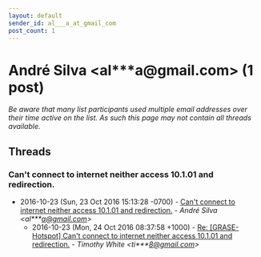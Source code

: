 ```yaml
---
layout: default
sender_id: al___a_at_gmail_com
post_count: 1
---
```


# André Silva <al***a<span>@</span>gmail.com> (1 post)

_Be aware that many list participants used multiple email addresses over their time active on the list. As such this page may not contain all threads available._

## Threads

### Can't connect to internet neither access 10.1.01 and redirection.
+ 2016-10-23 (Sun, 23 Oct 2016 15:13:28 -0700) - [Can't connect to internet neither access 10.1.01 and redirection.](/archive/2016/10/3c977c40cd6c2065a3b170345b18b2718ac59e6f37d860f7c34c03e974b912ef) - _André Silva \<al***a@gmail.com\>_
  + 2016-10-23 (Mon, 24 Oct 2016 08:37:58 +1000) - [Re: [GRASE-Hotspot] Can't connect to internet neither access 10.1.01 and redirection.](/archive/2016/10/c5573c6a0cf19003302e29b11d7058d656be22e59a0a7c75c51c99b6e6267455) - _Timothy White \<ti***8@gmail.com\>_

